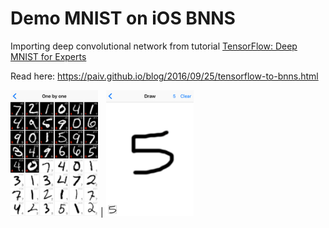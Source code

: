 
# Demo MNIST on iOS BNNS

Importing deep convolutional network from tutorial [TensorFlow: Deep MNIST for Experts][TF-TUT]

Read here: https://paiv.github.io/blog/2016/09/25/tensorflow-to-bnns.html

<img src="screen-1.png" alt="screenshot" width="140" /> | <img src="screen-3.png" alt="screenshot" width="140" />

[TF-TUT]: https://www.tensorflow.org/versions/master/tutorials/mnist/pros/index.html
